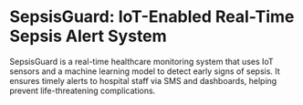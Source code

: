 # SepsisGuard: IoT-Enabled Real-Time Sepsis Alert System
SepsisGuard is a real-time healthcare monitoring system that uses IoT sensors and a machine learning model to detect early signs of sepsis. It ensures timely alerts to hospital staff via SMS and dashboards, helping prevent life-threatening complications.

